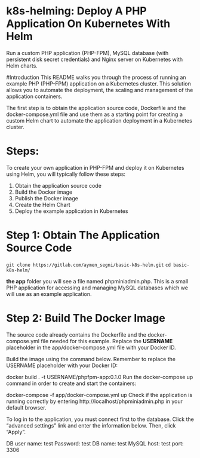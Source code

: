 # k8s-helming: Deploy A PHP Application On Kubernetes With Helm

Run a custom PHP application (PHP-FPM), MySQL database (with persistent disk secret credentials) and Nginx server on Kubernetes with Helm charts.

#Introduction
This README walks you through the process of running an example PHP (PHP-FPM) application on a Kubernetes cluster.
This solution allows you to automate the deployment, the scaling and management of the application containers.

The first step is to obtain the application source code, Dockerfile and the docker-compose.yml file
and use them as a starting point for creating a custom Helm chart to automate the application deployment in a Kubernetes cluster. 

# Steps:
To create your own application in PHP-FPM and deploy it on Kubernetes using Helm, you will typically follow these steps:

1.  Obtain the application source code
2.  Build the Docker image
3.  Publish the Docker image
4.  Create the Helm Chart
5.  Deploy the example application in Kubernetes

# Step 1: Obtain The Application Source Code

`git clone https://gitlab.com/aymen_segni/basic-k8s-helm.git`
`cd basic-k8s-helm/`

**the app** folder you will see a file named phpminiadmin.php. This is a small PHP application for accessing and managing MySQL databases which we will use as an example application.

# Step 2: Build The Docker Image
The source code already contains the Dockerfile and the docker-compose.yml file needed for this example.
Replace the **USERNAME** placeholder in the app/docker-compose.yml file with your Docker ID.

Build the image using the command below. Remember to replace the USERNAME placeholder with your Docker ID:

docker build . -t  USERNAME/phpfpm-app:0.1.0
Run the docker-compose up command in order to create and start the containers:

docker-compose -f app/docker-compose.yml up
Check if the application is running correctly by entering http://localhost/phpminiadmin.php in your default browser.

To log in to the application, you must connect first to the database. Click the “advanced settings” link and enter the information below. Then, click “Apply”.

DB user name: test
Password: test
DB name: test
MySQL host: test
port: 3306